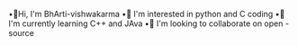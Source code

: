 
•👋Hi, I'm BhArti-vishwakarma 
•👀 I'm interested in python and C coding 
•🌱 I'm currently learning C++ and JAva
•💞 I'm looking to collaborate on open -source 